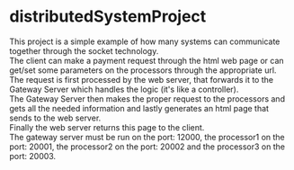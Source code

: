 # distributedSystemProject
This project is a simple example of how many systems can communicate together through the socket technology. <br>
The client can make a payment request through the html web page or can get/set some parameters on the processors through the appropriate url.<br>
The request is first processed by the web server, that forwards it to the Gateway Server which handles the logic (it's like a controller).<br>
The Gateway Server then makes the proper request to the processors and gets all the needed information and lastly generates an html page that sends to the web server.<br>
Finally the web server returns this page to the client.<br>
The gateway server must be run on the port: 12000, the processor1 on the port: 20001, the processor2 on the port: 20002 and the processor3 on the port: 20003.<br>
